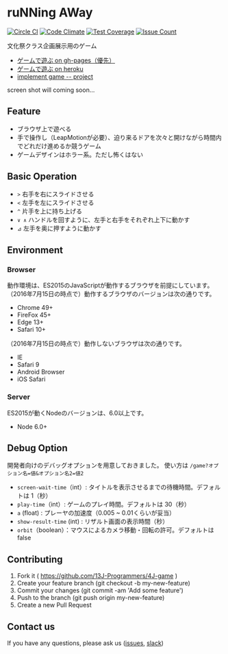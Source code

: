 # ruNNing AWay

[![Circle CI](https://circleci.com/gh/13J-Programmers/4J-game/tree/master.svg?style=shield)](https://circleci.com/gh/13J-Programmers/4J-game/tree/master)
[![Code Climate](https://codeclimate.com/github/13J-Programmers/4J-game/badges/gpa.svg)](https://codeclimate.com/github/13J-Programmers/4J-game)
[![Test Coverage](https://codeclimate.com/github/13J-Programmers/4J-game/badges/coverage.svg)](https://codeclimate.com/github/13J-Programmers/4J-game/coverage)
[![Issue Count](https://codeclimate.com/github/13J-Programmers/4J-game/badges/issue_count.svg)](https://codeclimate.com/github/13J-Programmers/4J-game)


文化祭クラス企画展示用のゲーム

- [ゲームで遊ぶ on gh-pages（優先）](http://13j-programmers.github.io/4J-game/public/index.html)
- [ゲームで遊ぶ on heroku](http://n4js.herokuapp.com/)
- [implement game -- project](https://github.com/13J-Programmers/4J-game/projects/1)

screen shot will coming soon...


Feature
-------

- ブラウザ上で遊べる
- 手で操作し（LeapMotionが必要）、迫り来るドアを次々と開けながら時間内でどれだけ進めるか競うゲーム
- ゲームデザインはホラー系。ただし怖くはない


Basic Operation
---------------

- `>` 右手を右にスライドさせる
- `<` 左手を左にスライドさせる
- `^` 片手を上に持ち上げる
- `∨ ∧` ハンドルを回すように、左手と右手をそれぞれ上下に動かす
- `⊿` 左手を奥に押すように動かす


Environment
------------

### Browser

動作環境は、ES2015のJavaScriptが動作するブラウザを前提にしています。
（2016年7月15日の時点で）動作するブラウザのバージョンは次の通りです。

- Chrome 49+
- FireFox 45+
- Edge 13+
- Safari 10+

（2016年7月15日の時点で）動作しないブラウザは次の通りです。

- IE
- Safari 9
- Android Browser
- iOS Safari

### Server

ES2015が動くNodeのバージョンは、6.0以上です。

- Node 6.0+


Debug Option
------------

開発者向けのデバッグオプションを用意しておきました。
使い方は `/game?オプション名=値&オプション名2=値2`

- `screen-wait-time`（int）: タイトルを表示させるまでの待機時間。デフォルトは 1（秒）
- `play-time`（int）: ゲームのプレイ時間。デフォルトは 30（秒）
- `a` (float) : プレーヤの加速度（0.005 ~ 0.01くらいが妥当）
- `show-result-time` (int) : リザルト画面の表示時間（秒）
- `orbit`（boolean）：マウスによるカメラ移動・回転の許可。デフォルトは false


Contributing
------------

1. Fork it ( https://github.com/13J-Programmers/4J-game )
2. Create your feature branch (git checkout -b my-new-feature)
3. Commit your changes (git commit -am 'Add some feature')
4. Push to the branch (git push origin my-new-feature)
5. Create a new Pull Request


Contact us
----------

If you have any questions, please ask us ([issues](https://github.com/13J-Programmers/4J-game/issues), [slack](https://n13decs.slack.com/))
